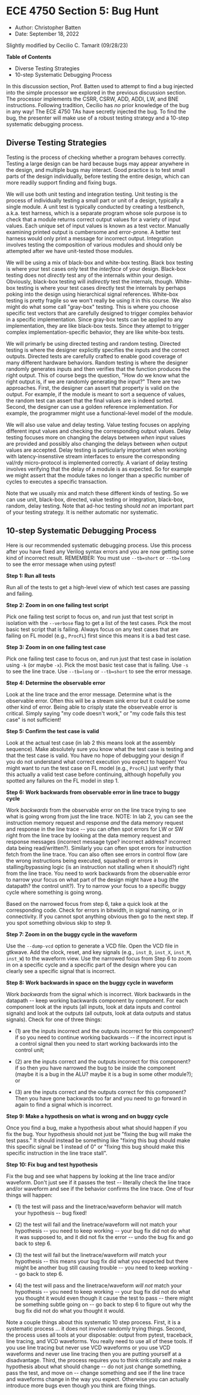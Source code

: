 
ECE 4750 Section 5: Bug Hunt
==========================================================================

 - Author: Christopher Batten
 - Date: September 18, 2022

Slightly modified by Cecilio C. Tamarit (09/28/23)

**Table of Contents**

 - Diverse Testing Strategies
 - 10-step Systematic Debugging Process

In this discussion section, Prof. Batten used to attempt to find a bug
injected into the simple processor we explored in the previous discussion
section. The processor implements the CSRR, CSRW, ADD, ADDI, LW, and BNE
instructions. Following tradition, Cecilio has _no_ prior knowledge of the 
bug in any way! The ECE 4750 TAs have secretly injected the bug. To find the bug,
the presenter will make use of a robust testing strategy and a 10-step
systematic debugging process.

Diverse Testing Strategies
--------------------------------------------------------------------------

Testing is the process of checking whether a program behaves correctly.
Testing a large design can be hard because bugs may appear anywhere in
the design, and multiple bugs may interact. Good practice is to test
small parts of the design individually, before testing the entire design,
which can more readily support finding and fixing bugs.

We will use both unit testing and integration testing. Unit testing is
the process of individually testing a small part or unit of a design,
typically a single module. A unit test is typically conducted by creating
a testbench, a.k.a. test harness, which is a separate program whose sole
purpose is to check that a module returns correct output values for a
variety of input values. Each unique set of input values is known as a
test vector. Manually examining printed output is cumbersome and error-prone. 
A better test harness would only print a message for incorrect
output. Integration involves testing the composition of various modules
and should only be attempted after we have unit-tested those modules.

We will be using a mix of black-box and white-box testing. Black box
testing is where your test cases only test the _interface_ of your
design. Black-box testing does not _directly_ test any of the internals
within your design. Obviously, black-box testing will _indirectly_ test
the internals, though. White-box testing is where your test cases directly
test the internals by perhaps poking into the design using hierarchical
signal references. White-box testing is pretty fragile so we won't really
be using it in this course. We also might do what some call "gray-box"
testing. This is where you choose specific test vectors that are
carefully designed to trigger complex behavior in a specific
implementation. Since gray-box tests can be applied to any
implementation, they are like black-box tests. Since they attempt to
trigger complex implementation-specific behavior, they are like white-box
tests.

We will primarly be using directed testing and random testing. Directed
testing is where the designer explicitly specifies the inputs and the
correct outputs. Directed tests are carefully crafted to enable good
coverage of many different hardware behaviors. Random testing is where
the designer randomly generates inputs and then verifies that the
function produces the right output. This of course begs the question,
"How do we know what the right output is, if we are randomly generating
the input?" There are two approaches. First, the designer can assert that
property is valid on the output. For example, if the module is meant to
sort a sequence of values, the random test can assert that the final
values are is indeed sorted. Second, the designer can use a golden
reference implementation. For example, the programmer might use a
functional-level model of the module.

We will also use value and delay testing. Value testing focuses on
applying different input values and checking the corresponding output
values. Delay testing focuses more on changing the delays between _when_
input values are provided and possibly also changing the delays between
_when_ output values are accepted. Delay testing is particularly
important when working with latency-insenstiive stream interfaces to
ensure the corresponding val/rdy micro-protocol is implemented correctly.
A variant of delay testing involves verifying that the delay of a module
is as expected. So for example we might assert that the module takes no
longer than a specific number of cycles to executes a specific
transaction.

Note that we usually mix and match these different kinds of testing. So
we can use unit, black-box, directed, value testing or integration,
black-box, random, delay testing. Note that ad-hoc testing should _not_
an important part of your testing strategy. It is neither automatic nor
systematic.

10-step Systematic Debugging Process
--------------------------------------------------------------------------

Here is our recommended systematic debugging process. Use this process
after you have fixed any Verilog syntax errors and you are now getting
some kind of incorrect result. REMEMBER: You must use `--tb=short` or
`--tb=long` to see the error message when using pytest!

**Step 1: Run all tests**

Run all of the tests to get a high-level view of which test cases are
passing and failing.

**Step 2: Zoom in on one failing test script**

Pick one failing test script to focus on, and run just that test script
in isolation with the `--verbose` flag to get a list of the test
cases. Pick the most basic test script that is failing. Always focus on
any test cases that are failing on FL model (e.g., `ProcFL`) first
since this means it is a bad test case.

**Step 3: Zoom in on one failing test case**

Pick one failing test case to focus on, and run just that test case in
isolation using `-k` (or maybe `-x`). Pick the most basic test case
that is failing. Use `-s` to see the line trace. Use `--tb=long` or
`--tb=short` to see the error message.

**Step 4: Determine the observable error**

Look at the line trace and the error message. Determine what is the
observable error. Often this will be a stream sink error but it could be
some other kind of error. Being able to crisply state the observeable
error is critical. Simply saying "my code doesn't work," or "my code
fails this test case" is not sufficient!

**Step 5: Confirm the test case is valid**

Look at the actual test case (in lab 2 this means look at the assembly
sequence). Make absolutely sure you know what the test case is testing
and that the test case is valid. You have no hope of debugging your
design if you do not understand what correct execution you expect to
happen! You might want to run the test case on FL model (e.g.,
`ProcFL`) just verify that this actually a valid test case before
continuing, although hopefully you spotted any failures on the FL model
in step 1.

**Step 6: Work backwards from observable error in line trace to
  buggy cycle**

Work _backwards_ from the observable error on the line trace trying to
see what is going wrong from just the line trace. NOTE: In lab 2, you can
see the instruction memory request and response _and_ the data memory
request and response in the line trace -- you can often spot errors for
LW or SW right from the line trace by looking at the data memory request
and response messages (incorrect message type? incorrect address?
incorrect data being read/written?). Similarly you can often spot errors
for instruction fetch from the line trace. You can also often see errors
in control flow (are the wrong instructions being executed, squashed) or
errors in stalling/bypassing logic (is an instruction not stalling when
it should?) right from the line trace. You need to work backwards from
the observable error to narrow your focus on what part of the design
might have a bug (the datapath? the control unit?). Try to narrow your
focus to a specific buggy cycle where something is going wrong.

Based on the narrowed focus from step 6, take a quick look at the
corresponding code. Check for errors in bitwidth, in signal naming, or in
connectivity. If you cannot spot anything obvious then go to the next
step. If you spot something obvious skip to step 9.

**Step 7: Zoom in on the buggy cycle in the waveform**

Use the `--dump-vcd` option to generate a VCD file. Open the VCD
file in gtkwave. Add the clock, reset, and key signals (e.g.,
`inst_D`, `inst_X`, `inst_M`, `inst_W`) to the waveform
view. Use the narrowed focus from Step 6 to zoom in on a specific cycle
and a specific part of the design where you can clearly see a specific
signal that is incorrect.

**Step 8: Work backwards in space on the buggy cycle in waveform**

Work _backwards_ from the signal which is incorrect. Work backwards in
the datapath -- keep working backwards component by component. For each
component look at the inputs (all inputs, look at data inputs and control
signals) and look at the outputs (all outputs, look at data outputs and
status signals). Check for one of three things:

 - (1) are the inputs incorrect and the outputs incorrect for this
   component? if so you need to continue working backwards -- if the
   incorrect input is a control signal then you need to start working
   backwards into the control unit;

 - (2) are the inputs correct and the outputs incorrect for this
    component? if so then you have narrowed the bug to be inside the
    component (maybe it is a bug in the ALU? maybe it is a bug in some
    other module?); or

 - (3) are the inputs correct and the outputs correct for this
    component? Then you have gone backwards too far and you need to go
    forward in again to find a signal which is incorrect.

**Step 9: Make a hypothesis on what is wrong and on buggy cycle**

Once you find a bug, make a hypothesis about what should happen if you
fix the bug. Your hypothesis should not just be "fixing the bug will make
the test pass." It should instead be something like "fixing this bug
should make this specific signal be 1 instead of 0" or "fixing this bug
should make this specific instruction in the line trace stall".

**Step 10: Fix bug and test hypothesis**

Fix the bug and see what happens by looking at the line trace and/or
waveform. Don't just see if it passes the test -- literally check the
line trace and/or waveform and see if the behavior confirms the line
trace. One of four things will happen:

 - (1) the test will pass and the linetrace/waveform behavior will
    match your hypothesis -- bug fixed!

 - (2) the test will fail and the linetrace/waveform will not match
    your hypothesis -- you need to keep working -- your bug fix did not
    do what it was supposed to, and it did not fix the error -- undo the
    bug fix and go back to step 6.

 - (3) the test will fail but the linetrace/waveform _will_ match
    your hypothesis -- this means your bug fix did what you expected but
    there might be another bug still causing trouble -- you need to keep
    working -- go back to step 6.

 - (4) the test will pass and the linetrace/waveform _will not_
    match your hypothesis -- you need to keep working -- your bug fix did
    not do what you thought it would even though it cause the test to
    pass -- there might be something subtle going on -- go back to step 6
    to figure out why the bug fix did not do what you thought it would.

Note a couple things about this systematic 10 step process. First, it is
a systematic process ... it does not involve randomly trying things.
Second, the process uses all tools at your disposable: output from
pytest, traceback, line tracing, and VCD waveforms. You really need to
use all of these tools. If you use line tracing but never use VCD
waveforms or you use VCD waveforms and never use line tracing then you
are putting yourself at a disadvantage. Third, the process requires you
to think critically and make a hypothesis about what should change -- do
not just change something, pass the test, and move on -- change something
and see if the line trace and waveforms change in the way you expect.
Otherwise you can actually introduce more bugs even though you think are
fixing things.
